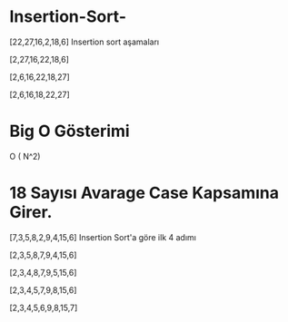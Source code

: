 # Insertion-Sort-   
[22,27,16,2,18,6] Insertion sort aşamaları      

[2,27,16,22,18,6]

[2,6,16,22,18,27]

[2,6,16,18,22,27] 

# Big O Gösterimi   
O ( N^2)  
  
# 18 Sayısı Avarage Case Kapsamına Girer.       
  
[7,3,5,8,2,9,4,15,6] Insertion Sort'a göre ilk 4 adımı

[2,3,5,8,7,9,4,15,6]  
  
[2,3,4,8,7,9,5,15,6]  
  
[2,3,4,5,7,9,8,15,6]

[2,3,4,5,6,9,8,15,7]
